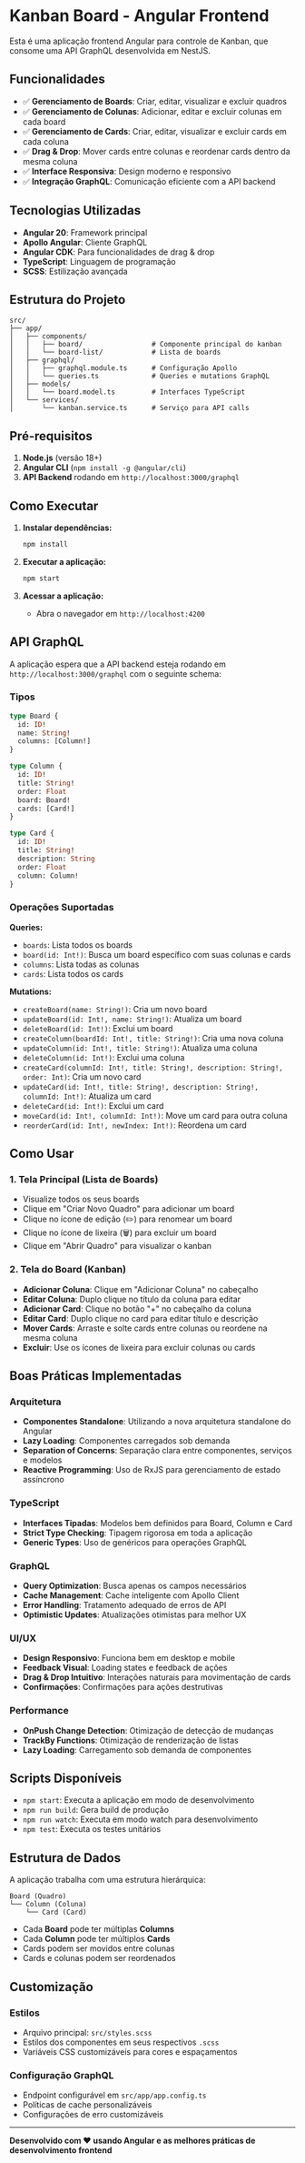 # Kanban Board - Angular Frontend

Esta é uma aplicação frontend Angular para controle de Kanban, que consome uma API GraphQL desenvolvida em NestJS.

## Funcionalidades

- ✅ **Gerenciamento de Boards**: Criar, editar, visualizar e excluir quadros
- ✅ **Gerenciamento de Colunas**: Adicionar, editar e excluir colunas em cada board
- ✅ **Gerenciamento de Cards**: Criar, editar, visualizar e excluir cards em cada coluna
- ✅ **Drag & Drop**: Mover cards entre colunas e reordenar cards dentro da mesma coluna
- ✅ **Interface Responsiva**: Design moderno e responsivo
- ✅ **Integração GraphQL**: Comunicação eficiente com a API backend

## Tecnologias Utilizadas

- **Angular 20**: Framework principal
- **Apollo Angular**: Cliente GraphQL
- **Angular CDK**: Para funcionalidades de drag & drop
- **TypeScript**: Linguagem de programação
- **SCSS**: Estilização avançada

## Estrutura do Projeto

```
src/
├── app/
│   ├── components/
│   │   ├── board/                 # Componente principal do kanban
│   │   └── board-list/            # Lista de boards
│   ├── graphql/
│   │   ├── graphql.module.ts      # Configuração Apollo
│   │   └── queries.ts             # Queries e mutations GraphQL
│   ├── models/
│   │   └── board.model.ts         # Interfaces TypeScript
│   └── services/
│       └── kanban.service.ts      # Serviço para API calls
```

## Pré-requisitos

1. **Node.js** (versão 18+)
2. **Angular CLI** (`npm install -g @angular/cli`)
3. **API Backend** rodando em `http://localhost:3000/graphql`

## Como Executar

1. **Instalar dependências:**
   ```bash
   npm install
   ```

2. **Executar a aplicação:**
   ```bash
   npm start
   ```

3. **Acessar a aplicação:**
   - Abra o navegador em `http://localhost:4200`

## API GraphQL

A aplicação espera que a API backend esteja rodando em `http://localhost:3000/graphql` com o seguinte schema:

### Tipos

```graphql
type Board {
  id: ID!
  name: String!
  columns: [Column!]
}

type Column {
  id: ID!
  title: String!
  order: Float
  board: Board!
  cards: [Card!]
}

type Card {
  id: ID!
  title: String!
  description: String
  order: Float
  column: Column!
}
```

### Operações Suportadas

**Queries:**
- `boards`: Lista todos os boards
- `board(id: Int!)`: Busca um board específico com suas colunas e cards
- `columns`: Lista todas as colunas
- `cards`: Lista todos os cards

**Mutations:**
- `createBoard(name: String!)`: Cria um novo board
- `updateBoard(id: Int!, name: String!)`: Atualiza um board
- `deleteBoard(id: Int!)`: Exclui um board
- `createColumn(boardId: Int!, title: String!)`: Cria uma nova coluna
- `updateColumn(id: Int!, title: String!)`: Atualiza uma coluna
- `deleteColumn(id: Int!)`: Exclui uma coluna
- `createCard(columnId: Int!, title: String!, description: String!, order: Int)`: Cria um novo card
- `updateCard(id: Int!, title: String!, description: String!, columnId: Int!)`: Atualiza um card
- `deleteCard(id: Int!)`: Exclui um card
- `moveCard(id: Int!, columnId: Int!)`: Move um card para outra coluna
- `reorderCard(id: Int!, newIndex: Int!)`: Reordena um card

## Como Usar

### 1. Tela Principal (Lista de Boards)
- Visualize todos os seus boards
- Clique em "Criar Novo Quadro" para adicionar um board
- Clique no ícone de edição (✏️) para renomear um board
- Clique no ícone de lixeira (🗑️) para excluir um board
- Clique em "Abrir Quadro" para visualizar o kanban

### 2. Tela do Board (Kanban)
- **Adicionar Coluna**: Clique em "Adicionar Coluna" no cabeçalho
- **Editar Coluna**: Duplo clique no título da coluna para editar
- **Adicionar Card**: Clique no botão "+" no cabeçalho da coluna
- **Editar Card**: Duplo clique no card para editar título e descrição
- **Mover Cards**: Arraste e solte cards entre colunas ou reordene na mesma coluna
- **Excluir**: Use os ícones de lixeira para excluir colunas ou cards

## Boas Práticas Implementadas

### Arquitetura
- **Componentes Standalone**: Utilizando a nova arquitetura standalone do Angular
- **Lazy Loading**: Componentes carregados sob demanda
- **Separation of Concerns**: Separação clara entre componentes, serviços e modelos
- **Reactive Programming**: Uso de RxJS para gerenciamento de estado assíncrono

### TypeScript
- **Interfaces Tipadas**: Modelos bem definidos para Board, Column e Card
- **Strict Type Checking**: Tipagem rigorosa em toda a aplicação
- **Generic Types**: Uso de genéricos para operações GraphQL

### GraphQL
- **Query Optimization**: Busca apenas os campos necessários
- **Cache Management**: Cache inteligente com Apollo Client
- **Error Handling**: Tratamento adequado de erros de API
- **Optimistic Updates**: Atualizações otimistas para melhor UX

### UI/UX
- **Design Responsivo**: Funciona bem em desktop e mobile
- **Feedback Visual**: Loading states e feedback de ações
- **Drag & Drop Intuitivo**: Interações naturais para movimentação de cards
- **Confirmações**: Confirmações para ações destrutivas

### Performance
- **OnPush Change Detection**: Otimização de detecção de mudanças
- **TrackBy Functions**: Otimização de renderização de listas
- **Lazy Loading**: Carregamento sob demanda de componentes

## Scripts Disponíveis

- `npm start`: Executa a aplicação em modo de desenvolvimento
- `npm run build`: Gera build de produção
- `npm run watch`: Executa em modo watch para desenvolvimento
- `npm test`: Executa os testes unitários

## Estrutura de Dados

A aplicação trabalha com uma estrutura hierárquica:

```
Board (Quadro)
└── Column (Coluna)
    └── Card (Card)
```

- Cada **Board** pode ter múltiplas **Columns**
- Cada **Column** pode ter múltiplos **Cards**
- Cards podem ser movidos entre colunas
- Cards e colunas podem ser reordenados

## Customização

### Estilos
- Arquivo principal: `src/styles.scss`
- Estilos dos componentes em seus respectivos `.scss`
- Variáveis CSS customizáveis para cores e espaçamentos

### Configuração GraphQL
- Endpoint configurável em `src/app/app.config.ts`
- Políticas de cache personalizáveis
- Configurações de erro customizáveis

---

**Desenvolvido com ❤️ usando Angular e as melhores práticas de desenvolvimento frontend**
